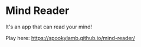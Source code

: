 # Mind Reader
It's an app that can read your mind!

Play here: https://spookylamb.github.io/mind-reader/
